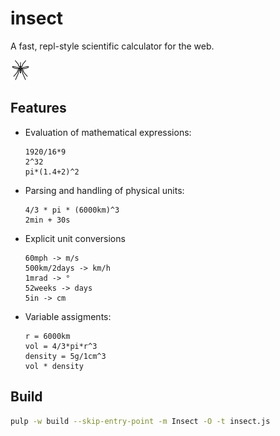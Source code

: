 insect
======

A fast, repl-style scientific calculator for the web.

![insect](media/insect-32x32.png)

Features
--------
- Evaluation of mathematical expressions:
  ```
  1920/16*9
  2^32
  pi*(1.4+2)^2
  ```

- Parsing and handling of physical units:
  ```
  4/3 * pi * (6000km)^3
  2min + 30s
  ```

- Explicit unit conversions
  ```
  60mph -> m/s
  500km/2days -> km/h
  1mrad -> °
  52weeks -> days
  5in -> cm
  ```

- Variable assigments:
  ```
  r = 6000km
  vol = 4/3*pi*r^3
  density = 5g/1cm^3
  vol * density
  ```

Build
-----
```sh
pulp -w build --skip-entry-point -m Insect -O -t insect.js
```
